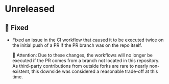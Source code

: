 # Unreleased

## 🐞 Fixed
* Fixed an issue in the CI workflow that caused it to be executed twice on the initial push of a PR if the PR branch was on the repo itself.

    🚨 Attention: Due to these changes, the workflows will no longer be executed if the PR comes from a branch not located in this repository.
                  As third-party contributions from outside forks are rare to nearly non-existent, this downside was considered a reasonable trade-off at this time.
